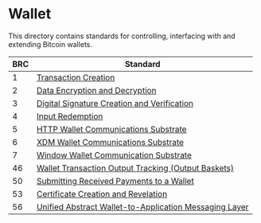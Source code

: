 # Wallet

This directory contains standards for controlling, interfacing with and extending Bitcoin wallets.

BRC | Standard
-----|------------------
1    | [Transaction Creation](./0001.md)
2    | [Data Encryption and Decryption](./0002.md)
3    | [Digital Signature Creation and Verification](./0003.md)
4    | [Input Redemption](./0004.md)
5    | [HTTP Wallet Communications Substrate](./0005.md)
6    | [XDM Wallet Communications Substrate](./0006.md)
7    | [Window Wallet Communication Substrate](./0007.md)
46   | [Wallet Transaction Output Tracking (Output Baskets)](./0046.md)
50   | [Submitting Received Payments to a Wallet](./0050.md)
53   | [Certificate Creation and Revelation](./0053.md)
56   | [Unified Abstract Wallet-to-Application Messaging Layer](./0056.md)
